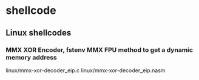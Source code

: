 # shellcode

## Linux shellcodes
### MMX XOR Encoder, fstenv MMX FPU method to get a dynamic memory address
 linux/mmx-xor-decoder_eip.c
 linux/mmx-xor-decoder_eip.nasm
